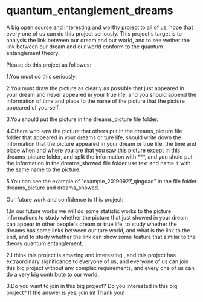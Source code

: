 # quantum_entanglement_dreams
A big open source and interesting and worthy project to all of us, hope that every one of us can do this project seriously. This project's target is to analysis the link between our dream and our world, and to see wether the link between our dream and our world conform to the quantum entanglement theory.

Please do this project as followes:

1.You must do this seriously.

2.You must draw the picture as clearly as possible that just appeared in your dream and never appeared in your true life, and you should append the information of  time and place to the name of the picture that the picture appeared of yourself.

3.You should put the picture in the dreams_picture file folder.

4.Others who saw the picture that others put in the dreams_picture file folder that appeared in your dreams or ture life, should write down the information that the picture appeared in your dream or true life, the time and place when and where you are that you saw this picture except in this dreams_picture folder, and split the information with ***, and you shold put the information in the dreams_showed file folder use text and name it with the same name to the picture.

5.You can see the example of "example_20190927_qingdao" in the file folder dreams_picture and dreams_showed.

Our future work and confidence to this project:

1.In our future works we will do some statistic works to the picture informations to study whether the picture that just showed in your dream can appear in other people's dream or true life, to study whether the dreams has some links between our ture world, and what is the link to the end, and to study whether the link can show some feature that similar to the theory quantum entanglement.

2.I think this project is amazing and interesting , and this project has extraordinary significance to everyone of us, and everyone of us can join this big project without any complex requirements, and every one of us can do a very big contribute to our world.

3.Do you want to join in this big project? Do you interested in this big project? If the answer is yes, join in! Thank you!

